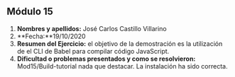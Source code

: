 ## Módulo 15

1. **Nombres y apellidos:** José Carlos Castillo Villarino	
2. **Fecha:**19/10/2020
3. **Resumen del Ejercicio:** el objetivo de la demostración es la utilización de el CLI de Babel para compilar código JavaScript.
4. **Dificultad o problemas presentados y como se resolvieron:** Mod15/Build-tutorial nada que destacar. La instalación ha sido correcta.

